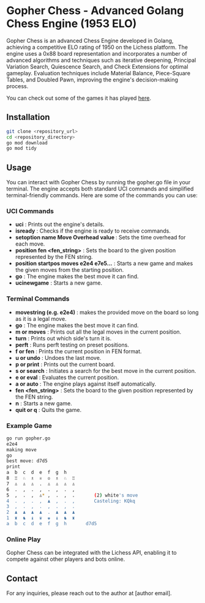 # Gopher Chess - Advanced Golang Chess Engine (1953 ELO)



Gopher Chess is an advanced Chess Engine developed in Golang, achieving a competitive ELO rating of 1950 on the Lichess platform. The engine uses a 0x88 board representation and incorporates a number of advanced algorithms and techniques such as iterative deepening, Principal Variation Search, Quiescence Search, and Check Extensions for optimal gameplay. Evaluation techniques include Material Balance, Piece-Square Tables, and Doubled Pawn, improving the engine's decision-making process.

You can check out some of the games it has played [here](https://lichess.org/@/gopher307/search?perf=6).

## Installation

```bash
git clone <repository_url>
cd <repository_directory>
go mod download
go mod tidy
```

## Usage

You can interact with Gopher Chess by running the gopher.go file in your terminal. The engine accepts both standard UCI commands and simplified terminal-friendly commands. Here are some of the commands you can use:

### UCI Commands

- **uci** : Prints out the engine's details.
- **isready** : Checks if the engine is ready to receive commands.
- **setoption name Move Overhead value <ms>** : Sets the time overhead for each move.
- **position fen <fen_string>** : Sets the board to the given position represented by the FEN string.
- **position startpos moves e2e4 e7e5...** : Starts a new game and makes the given moves from the starting position.
- **go** : The engine makes the best move it can find.
- **ucinewgame** : Starts a new game.

### Terminal Commands

- **movestring (e.g. e2e4)** : makes the provided move on the board so long as it is a legal move.
- **go** : The engine makes the best move it can find.
- **m or moves** : Prints out all the legal moves in the current position.
- **turn** : Prints out which side's turn it is.
- **perft** : Runs perft testing on preset positions.
- **f or fen** : Prints the current position in FEN format.
- **u or undo** : Undoes the last move.
- **p or print** : Prints out the current board.
- **s or search** : Initiates a search for the best move in the current position.
- **e or eval** : Evaluates the current position.
- **a or auto** : The engine plays against itself automatically.
- **fen <fen_string>** : Sets the board to the given position represented by the FEN string.
- **n** : Starts a new game.
- **quit or q** : Quits the game.

### Example Game

```bash
go run gopher.go
e2e4
making move
go
best move: d7d5
print
a  b  c  d  e  f  g  h
8  ♖  ♘  ♗  ♕  ♔  ♗  ♘  ♖  
7  ♙  ♙  ♙  .  ♙  ♙  ♙  ♙  
6  .  ,  .  ,  .  ,  .  ,  
5  ,  .  ,  ♙* ,  .  ,  .       (2) white's move
4  .  ,  .  ,  ♟  ,  .  ,       Casteling: KQkq
3  ,  .  ,  .  ,  .  ,  .  
2  ♟  ♟  ♟  ♟  .  ♟  ♟  ♟  
1  ♜  ♞  ♝  ♛  ♚  ♝  ♞  ♜  
a  b  c  d  e  f  g  h       d7d5
```

### Online Play

Gopher Chess can be integrated with the Lichess API, enabling it to compete against other players and bots online. 

## Contact

For any inquiries, please reach out to the author at [author email].
